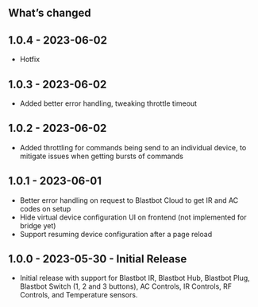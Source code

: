 ## What’s changed

## 1.0.4 - 2023-06-02

- Hotfix

## 1.0.3 - 2023-06-02

- Added better error handling, tweaking throttle timeout

## 1.0.2 - 2023-06-02

- Added throttling for commands being send to an individual device, to mitigate issues when getting bursts of commands

## 1.0.1 - 2023-06-01

- Better error handling on request to Blastbot Cloud to get IR and AC codes on setup
- Hide virtual device configuration UI on frontend (not implemented for bridge yet)
- Support resuming device configuration after a page reload

## 1.0.0 - 2023-05-30 - Initial Release

- Initial release with support for Blastbot IR, Blastbot Hub, Blastbot Plug, Blastbot Switch (1, 2 and 3 buttons), AC Controls, IR Controls, RF Controls, and Temperature sensors.
